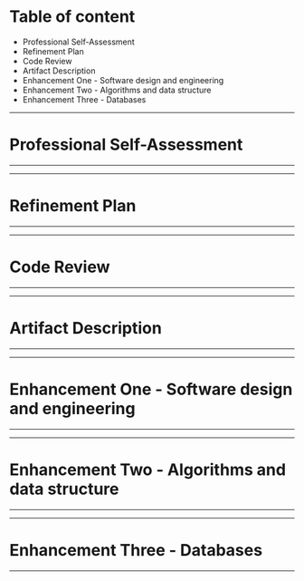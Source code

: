# Table of content
- Professional Self-Assessment
- Refinement Plan
- Code Review
- Artifact Description
- Enhancement One - Software design and engineering
- Enhancement Two - Algorithms and data structure 
- Enhancement Three - Databases              

-------------------------------------------------------
# Professional Self-Assessment
-------------------------------------------------------

-------------------------------------------------------
# Refinement Plan
-------------------------------------------------------

-------------------------------------------------------
# Code Review
-------------------------------------------------------

-------------------------------------------------------
# Artifact Description
-------------------------------------------------------

-------------------------------------------------------
# Enhancement One - Software design and engineering
-------------------------------------------------------

-------------------------------------------------------
# Enhancement Two - Algorithms and data structure 
-------------------------------------------------------

-------------------------------------------------------
# Enhancement Three - Databases  
-------------------------------------------------------



